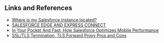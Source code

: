 ## Links and References
- [Where is my Salesforce instance located?](https://help.salesforce.com/articleView?id=000314281&language=en_US&type=1&mode=1)
- [SALESFORCE EDGE AND EXPRESS CONNECT](https://mohan-chinnappan-n2.github.io/2020/network/sf-edge.html)
- [In Your Pocket And Fast: How Salesforce Optimizes Mobile Performance](https://www.salesforce.com/video/3637709/)
- [SSL/TLS Termination, TLS Forward Proxy Pros and Cons](https://www.youtube.com/watch?v=H0bkLsUe3no)

